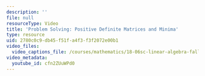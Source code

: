 ```yaml
---
description: ''
file: null
resourceType: Video
title: 'Problem Solving: Positive Definite Matrices and Minima'
type: resource
uid: 2780c0c9-db45-f51f-a4f3-f3f2072e00b1
video_files:
  video_captions_file: /courses/mathematics/18-06sc-linear-algebra-fall-2011/positive-definite-matrices-and-applications/positive-definite-matrices-and-minima/problem-solving-positive-definite-matrices-and-minima/cfn2ZUuWPd0.vtt
video_metadata:
  youtube_id: cfn2ZUuWPd0
---
```

